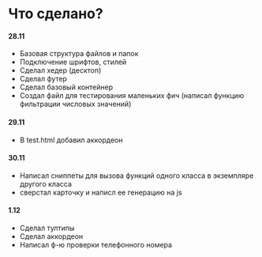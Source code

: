 # Что сделано?

#### 28.11
- Базовая структура файлов и папок
- Подключение шрифтов, стилей
- Сделал хедер (десктоп)
- Сделал футер
- Сделал базовый контейнер
- Создал файл для тестирования маленьких фич (написал функцию фильтрации числовых значений)

#### 29.11
- В test.html добавил аккордеон

#### 30.11
- Написал сниппеты для вызова функций одного класса в экземпляре другого класса
- сверстал карточку и написл ее генерацию на js

#### 1.12
- Сделал тултипы
- Сделал аккордеон
- Написал ф-ю проверки телефонного номера